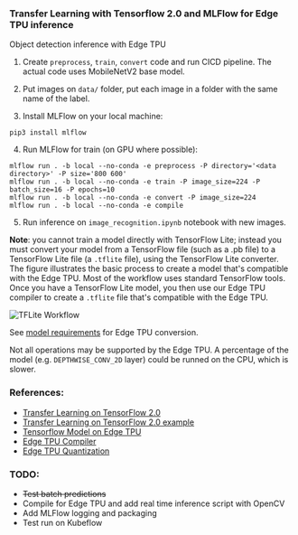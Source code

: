 ### Transfer Learning with Tensorflow 2.0 and MLFlow for Edge TPU inference
Object detection inference with Edge TPU

1. Create `preprocess`, `train`, `convert` code and run CICD pipeline. The actual code uses MobileNetV2 base model.

2. Put images on `data/` folder, put each image in a folder with the same name of the label.

3. Install MLFlow on your local machine:

```console
pip3 install mlflow
```

4. Run MLFlow for train (on GPU where possible):

```console
mlflow run . -b local --no-conda -e preprocess -P directory='<data directory>' -P size='800 600'
mlflow run . -b local --no-conda -e train -P image_size=224 -P batch_size=16 -P epochs=10
mlflow run . -b local --no-conda -e convert -P image_size=224
mlflow run . -b local --no-conda -e compile
```

5. Run inference on `image_recognition.ipynb` notebook with new images.

**Note**: you cannot train a model directly with TensorFlow Lite; instead you must convert your model from a TensorFlow file (such as a .pb file) to a TensorFlow Lite file (a `.tflite` file), using the TensorFlow Lite converter. The figure illustrates the basic process to create a model that's compatible with the Edge TPU. Most of the workflow uses standard TensorFlow tools. Once you have a TensorFlow Lite model, you then use our Edge TPU compiler to create a `.tflite` file that's compatible with the Edge TPU.

![TFLite Workflow](https://coral.ai/static/docs/images/edgetpu/compile-workflow.png)

See [model requirements](https://coral.ai/docs/edgetpu/models-intro/#model-requirements) for Edge TPU conversion.

Not all operations may be supported by the Edge TPU. A percentage of the model (e.g. `DEPTHWISE_CONV_2D` layer) could be runned on the CPU, which is slower.

### References:
* [Transfer Learning on TensorFlow 2.0](https://www.tensorflow.org/tutorials/images/transfer_learning)
* [Transfer Learning on TensorFlow 2.0 example](https://codelabs.developers.google.com/codelabs/recognize-flowers-with-tensorflow-on-android)
* [Tensorflow Model on Edge TPU](https://coral.ai/docs/edgetpu/models-intro/#compatibility-overview)
* [Edge TPU Compiler](https://coral.ai/docs/edgetpu/compiler/#performance-considerations)
* [Edge TPU Quantization](https://www.tensorflow.org/lite/performance/post_training_quantization#integer_only)

### TODO: 
* ~~Test batch predictions~~
* Compile for Edge TPU and add real time inference script with OpenCV
* Add MLFlow logging and packaging
* Test run on Kubeflow
